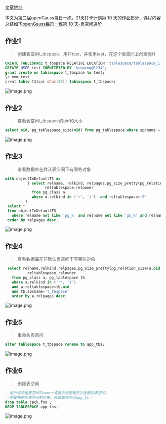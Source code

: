 [文章地址](https://www.modb.pro/db/572553)

本文为第二届openGauss每日一练，21天打卡计划第 10 天的作业部分，课程内容总结如下[openGauss每日一练第 10 天-表空间进阶](https://www.modb.pro/db/572548)

## 作业1
>创建表空间t_tbspace、用户test，并使用test，在这个表空间上创建表t1

```sql
CREATE TABLESPACE t_tbspace RELATIVE LOCATION 'tablespace/tablespace_1';
CREATE USER test IDENTIFIED BY 'kunpeng@1234';
grant create on tablespace t_tbspace to test;
\c omm test
creat table t1(col char(20)) tablespace t_tbspace;
```
![image.png](https://oss-emcsprod-public.modb.pro/image/editor/20221203-95fc36da-8fbe-45e8-986e-b819aae0049a.png)

## 作业2
> 查看表空间t_tbspace的oid和大小
```sql
select oid, pg_tablespace_size(oid) from pg_tablespace where spcname = 't_tbspace';
```
![image.png](https://oss-emcsprod-public.modb.pro/image/editor/20221203-efbade46-a903-4d00-b74b-566d27ce32ad.png)


## 作业3
> 查看数据库在默认表空间下有哪些对象
```sql
with objectInDefaultTS as
          ( select relname, relkind, relpages,pg_size_pretty(pg_relation_size(a.oid)),
                  reltablespace,relowner
            from pg_class a
            where a.relkind in ('r', 'i')  and reltablespace='0'
         )
 select * 
 from objectInDefaultTS 
   where relname not like 'pg_%' and relname not like 'gs_%' and relname not like 'sql_%'
 order by relpages desc;

```
![image.png](https://oss-emcsprod-public.modb.pro/image/editor/20221203-f60015ed-b005-490c-b606-5abe72a29682.png)


## 作业4
> 查看数据库在非默认表空间下有哪些对象
```sql
 select relname,relkind,relpages,pg_size_pretty(pg_relation_size(a.oid)),
          reltablespace,relowner
   from pg_class a, pg_tablespace tb
   where a.relkind in ('r', 'i')
   and a.reltablespace=tb.oid
   and tb.spcname='t_tbspace'
   order by a.relpages desc;
```
![image.png](https://oss-emcsprod-public.modb.pro/image/editor/20221203-4eb65484-42d1-4b42-b7bf-cad9afc028a8.png)

## 作业5
> 重命名表空间
```sql
alter tablespace t_tbspace rename to app_tbs;
```
![image.png](https://oss-emcsprod-public.modb.pro/image/editor/20221203-40870891-5241-4f8d-8ccb-20b3cae60871.png)

## 作业6
> 删除表空间
```sql
--用户必须是表空间的owner或者系统管理员才能删除表空间。
--需要先删除表空间的对象，再删除表空间app_ts：
drop table jack.foo ;
DROP TABLESPACE app_tbs;
```
![image.png](https://oss-emcsprod-public.modb.pro/image/editor/20221203-3c56dc52-e933-4782-8153-32d91dc0192c.png)
